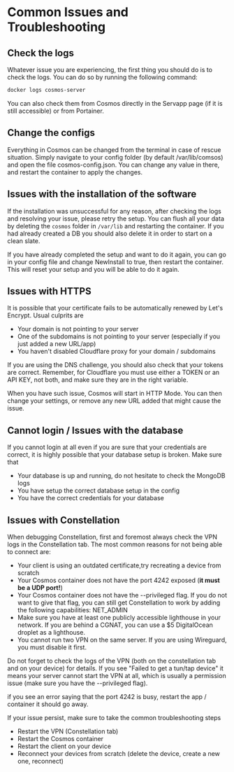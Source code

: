 # Common Issues and Troubleshooting 

## Check the logs

Whatever issue you are experiencing, the first thing you should do is to check the logs. You can do so by running the following command:

```bash
docker logs cosmos-server
```

You can also check them from Cosmos directly in the Servapp page (if it is still accessible) or from Portainer.

## Change the configs

Everything in Cosmos can be changed from the terminal in case of rescue situation. Simply navigate to your config folder (by default /var/lib/comsos) and open the file cosmos-config.json. You can change any value in there, and restart the container to apply the changes.

## Issues with the installation of the software

If the installation was unsuccessful for any reason, after checking the logs and resolving your issue, please retry the setup. You can flush all your data by deleting the `cosmos` folder in `/var/lib` and restarting the container. If you had already created a DB you should also delete it in order to start on a clean slate.

If you have already completed the setup and want to do it again, you can go in your config file and change NewInstall to true, then restart the container. This will reset your setup and you will be able to do it again.

## Issues with HTTPS

It is possible that your certificate fails to be automatically renewed by Let's Encrypt. Usual culprits are

* Your domain is not pointing to your server
* One of the subdomains is not pointing to your server (especially if you just added a new URL/app)
* You haven't disabled Cloudflare proxy for your domain / subdomains

If you are using the DNS challenge, you should also check that your tokens are correct. Remember, for Cloudflare you must use either a TOKEN or an API KEY, not both, and make sure they are in the right variable.

When you have such issue, Cosmos will start in HTTP Mode. You can then change your settings, or remove any new URL added that might cause the issue.

## Cannot login / Issues with the database

If you cannot login at all even if you are sure that your credentials are correct, it is highly possible that your database setup is broken. Make sure that

* Your database is up and running, do not hesitate to check the MongoDB logs
* You have setup the correct database setup in the config
* You have the correct credentials for your database

## Issues with Constellation

When debugging Constellation, first and foremost always check the VPN logs in the Constellation tab. The most common reasons for not being able to connect are:

* Your client is using an outdated certificate,try recreating a device from scratch
* Your Cosmos container does not have the port 4242 exposed (**it must be a UDP port!**)
* Your Cosmos container does not have the --privileged flag. If you do not want to give that flag, you can still get Constellation to work by adding the following capabilities: NET_ADMIN
* Make sure you have at least one publicly accessible lighthouse in your network. If you are behind a CGNAT, you can use a $5 DigitalOcean droplet as a lighthouse.
* You cannot run two VPN on the same server. If you are using Wireguard, you must disable it first.

Do not forget to check the logs of the VPN (both on the constellation tab and on your device) for details.
If you see "Failed to get a tun/tap device" it means your server cannot start the VPN at all, which is usually a permission issue (make sure you have the --privileged flag).

if you see an error saying that the port 4242 is busy, restart the app / container it should go away.

If your issue persist, make sure to take the common troubleshooting steps

* Restart the VPN (Constellation tab)
* Restart the Cosmos container
* Restart the client on your device
* Reconnect your devices from scratch (delete the device, create a new one, reconnect)

